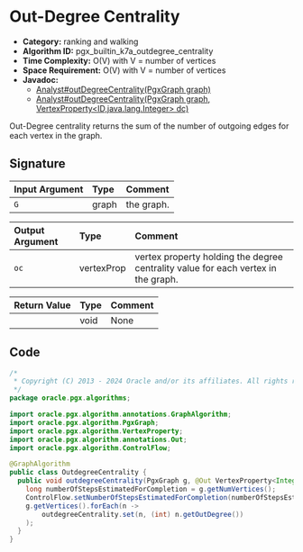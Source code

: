 # Out-Degree Centrality

- **Category:** ranking and walking
- **Algorithm ID:** pgx_builtin_k7a_outdegree_centrality
- **Time Complexity:** O(V) with V = number of vertices
- **Space Requirement:** O(V) with V = number of vertices
- **Javadoc:**
  - [Analyst#outDegreeCentrality(PgxGraph graph)](https://docs.oracle.com/en/database/oracle/property-graph/24.3/spgjv/oracle/pgx/api/Analyst.html#outDegreeCentrality_oracle_pgx_api_PgxGraph_)
  - [Analyst#outDegreeCentrality(PgxGraph graph, VertexProperty<ID,java.lang.Integer> dc)](https://docs.oracle.com/en/database/oracle/property-graph/24.3/spgjv/oracle/pgx/api/Analyst.html#outDegreeCentrality_oracle_pgx_api_PgxGraph_oracle_pgx_api_VertexProperty_)

Out-Degree centrality returns the sum of the number of outgoing edges for each vertex in the graph.

## Signature

| Input Argument | Type | Comment |
| :--- | :--- | :--- |
| `G` | graph | the graph. |

| Output Argument | Type | Comment |
| :--- | :--- | :--- |
| `oc` | vertexProp<int> | vertex property holding the degree centrality value for each vertex in the graph. |

| Return Value | Type | Comment |
| :--- | :--- | :--- |
| | void | None |

## Code

```java
/*
 * Copyright (C) 2013 - 2024 Oracle and/or its affiliates. All rights reserved.
 */
package oracle.pgx.algorithms;

import oracle.pgx.algorithm.annotations.GraphAlgorithm;
import oracle.pgx.algorithm.PgxGraph;
import oracle.pgx.algorithm.VertexProperty;
import oracle.pgx.algorithm.annotations.Out;
import oracle.pgx.algorithm.ControlFlow;

@GraphAlgorithm
public class OutdegreeCentrality {
  public void outdegreeCentrality(PgxGraph g, @Out VertexProperty<Integer> outdegreeCentrality) {
    long numberOfStepsEstimatedForCompletion = g.getNumVertices();
    ControlFlow.setNumberOfStepsEstimatedForCompletion(numberOfStepsEstimatedForCompletion);
    g.getVertices().forEach(n ->
        outdegreeCentrality.set(n, (int) n.getOutDegree())
    );
  }
}
```
